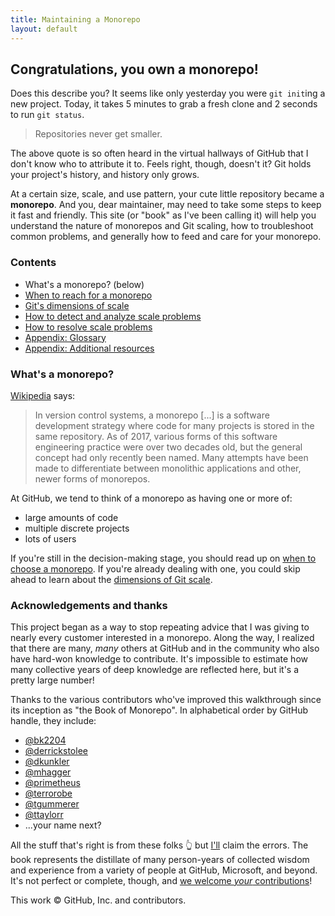```yaml
---
title: Maintaining a Monorepo
layout: default
---
```

## Congratulations, you own a monorepo!

Does this describe you?
It seems like only yesterday you were `git init`ing a new project.
Today, it takes 5 minutes to grab a fresh clone and 2 seconds to run `git status`.

> Repositories never get smaller.

The above quote is so often heard in the virtual hallways of GitHub that I don't know who to attribute it to.
Feels right, though, doesn't it?
Git holds your project's history, and history only grows.

At a certain size, scale, and use pattern, your cute little repository became a **monorepo**.
And you, dear maintainer, may need to take some steps to keep it fast and friendly.
This site (or "book" as I've been calling it) will help you understand the nature of monorepos and Git scaling, how to troubleshoot common problems, and generally how to feed and care for your monorepo.

### Contents

- What's a monorepo? (below)
- [When to reach for a monorepo](why-monorepo.md)
- [Git's dimensions of scale](dimensions.md)
- [How to detect and analyze scale problems](detection.md)
- [How to resolve scale problems](solutions.md)
- [Appendix: Glossary](glossary.md)
- [Appendix: Additional resources](resources.md)

### What's a monorepo?

[Wikipedia](https://en.wikipedia.org/wiki/Monorepo) says:
> In version control systems, a monorepo [...] is a software development strategy where code for many projects is stored in the same repository.
> As of 2017, various forms of this software engineering practice were over two decades old, but the general concept had only recently been named.
> Many attempts have been made to differentiate between monolithic applications and other, newer forms of monorepos.

At GitHub, we tend to think of a monorepo as having one or more of:
- large amounts of code
- multiple discrete projects
- lots of users

If you're still in the decision-making stage, you should read up on [when to choose a monorepo](why-monorepo.md).
If you're already dealing with one, you could skip ahead to learn about the [dimensions of Git scale](dimensions.md).

### Acknowledgements and thanks

This project began as a way to stop repeating advice that I was giving to nearly every customer interested in a monorepo.
Along the way, I realized that there are many, _many_ others at GitHub and in the community who also have hard-won knowledge to contribute.
It's impossible to estimate how many collective years of deep knowledge are reflected here, but it's a pretty large number!

Thanks to the various contributors who've improved this walkthrough since its inception as "the Book of Monorepo".
In alphabetical order by GitHub handle, they include:
- [@bk2204](https://github.com/bk2204)
- [@derrickstolee](https://github.com/derrickstolee)
- [@dkunkler](https://github.com/dkunkler)
- [@mhagger](https://github.com/mhagger)
- [@primetheus](https://github.com/primetheus)
- [@terrorobe](https://github.com/terrorobe)
- [@tgummerer](https://github.com/tgummerer)
- [@ttaylorr](https://github.com/ttaylorr)
- ...your name next?

All the stuff that's right is from these folks 👆 but [I'll](https://github.com/vtbassmatt) claim the errors.
The book represents the distillate of many person-years of collected wisdom and experience from a variety of people at GitHub, Microsoft, and beyond.
It's not perfect or complete, though, and [we welcome _your_ contributions](https://github.com/monorepo-book/monorepo-book.github.io)!

This work © GitHub, Inc. and contributors.
